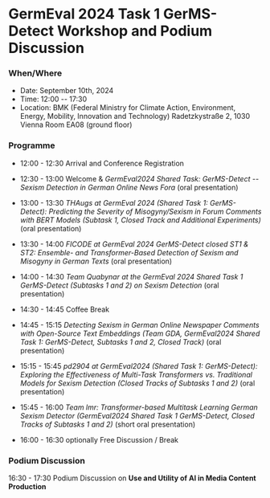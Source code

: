 # GermEval 2024 Task 1 GerMS-Detect Workshop and Podium Discussion

### When/Where

* Date: September 10th, 2024
* Time: 12:00 -- 17:30
* Location:
  BMK (Federal Ministry for Climate Action, Environment, Energy, Mobility, Innovation and Technology)
  Radetzkystraße 2, 1030 Vienna
  Room EA08 (ground floor)


### Programme

* 12:00 - 12:30 Arrival and Conference Registration
* 12:30 - 13:00 Welcome & *GermEval2024 Shared Task: GerMS-Detect -- Sexism Detection in German Online News Fora* (oral presentation)
* 13:00 - 13:30 *THAugs at GermEval 2024 (Shared Task 1: GerMS-Detect): Predicting the Severity of Misogyny/Sexism in Forum Comments with BERT Models (Subtask 1, Closed Track and Additional Experiments)* (oral presentation)
* 13:30 - 14:00 *FICODE at GermEval 2024 GerMS-Detect closed ST1 & ST2: Ensemble- and Transformer-Based Detection of Sexism and Misogyny in German Texts* (oral presentation)
* 14:00 - 14:30 *Team Quabynar at the GermEval 2024 Shared Task 1 GerMS-Detect (Subtasks 1 and 2) on Sexism Detection* (oral presentation)
* 14:30 - 14:45 Coffee Break
* 14:45 - 15:15 *Detecting Sexism in German Online Newspaper Comments with Open-Source Text Embeddings (Team GDA, GermEval2024 Shared Task 1: GerMS-Detect, Subtasks 1 and 2, Closed Track)* (oral presentation)
* 15:15 - 15:45 *pd2904 at GermEval2024 (Shared Task 1: GerMS-Detect): Exploring the Effectiveness of Multi-Task Transformers vs. Traditional Models for Sexism Detection (Closed Tracks of Subtasks 1 and 2)* (oral presentation)
* 15:45 - 16:00 *Team lmr: Transformer-based Multitask Learning German Sexism Detector (GermEval2024 Shared Task 1 GerMS-Detect, Closed Tracks of Subtasks 1 and 2)* (short oral presentation)

* 16:00 - 16:30 optionally Free Discussion / Break
  
### Podium Discussion

16:30 - 17:30 Podium Discussion on **Use and Utility of AI in Media Content Production**

